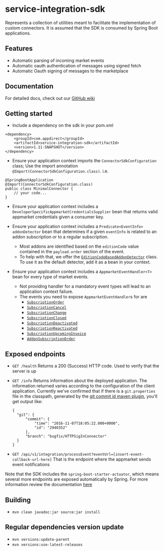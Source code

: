 # service-integration-sdk

Represents a collection of utilities meant to facilitate the implementation
of custom connectors. It is assumed that the SDK is consumed by
Spring Boot applications.

## Features
* Automatic parsing of incoming market events
* Automatic oauth authentication of messages using signed fetch
* Automatic Oauth signing of messages to the marketplace

## Documentation
For detailed docs, check out our [GitHub wiki](https://github.com/AppDirect/service-integration-sdk/wiki)

## Getting started
* Include a dependency on the sdk in your pom.xml
```
<dependency>
    <groupId>com.appdirect</groupId>
    <artifactId>service-integration-sdk</artifactId>
    <version>1.11-SNAPSHOT</version>
</dependency>
```

* Ensure your application context imports the `ConnectorSdkConfiguration`
  class; Use the import annotation `@Import(ConnectorSdkConfiguration.class)`. i.e.
```
@SpringBootApplication
@Import(ConnectorSdkConfiguration.class)
public class MinimalConnector {
    // your code...
}
```

* Ensure your application context includes a `DeveloperSpecificAppmarketCredentialsSupplier` bean
  that returns valid appmarket credentials given a consumer key.

* Ensure your application context includes a `Predicate<EventInfo> addonDetector` bean that determines if a
  given `eventInfo` is related to an addon subscription or to a regular subscription.
    * Most addons are identified based on the `editionCode` value contained in the `payload.order` section of the event.
    * To help with that, we offer the [`EditionCodeBasedAddonDetector`](src/main/java/com/appdirect/sdk/appmarket/events/EditionCodeBasedAddonDetector.java) class.
      To use it as the default detector, add it as a bean in your context.

* Ensure your application context includes a `AppmarketEventHandler<T>` bean for every type of market events.
  * Not providing handler for a mandatory event types will lead to an application context failure.
  * The events you need to expose `AppmarketEventHandler`s for are
      * [`SubscriptionOrder`](src/main/java/com/appdirect/sdk/appmarket/events/SubscriptionOrder.java)
      * [`SubscriptionCancel`](src/main/java/com/appdirect/sdk/appmarket/events/SubscriptionCancel.java)
      * [`SubscriptionChange`](src/main/java/com/appdirect/sdk/appmarket/events/SubscriptionChange.java)
      * [`SubscriptionClosed`](src/main/java/com/appdirect/sdk/appmarket/events/SubscriptionClosed.java)
      * [`SubscriptionDeactivated`](src/main/java/com/appdirect/sdk/appmarket/events/SubscriptionDeactivated.java)
      * [`SubscriptionReactivated`](src/main/java/com/appdirect/sdk/appmarket/events/SubscriptionReactivated.java)
      * [`SubscriptionUpcomingInvoice`](src/main/java/com/appdirect/sdk/appmarket/events/SubscriptionUpcomingInvoice.java)
      * [`AddonSubscriptionOrder`](src/main/java/com/appdirect/sdk/appmarket/events/AddonSubscriptionOrder.java)

## Exposed endpoints
* `GET /health`
  Returns a 200 (Success) HTTP code. Used to verify that the server is up

* `GET /info`
  Returns information about the deployed application. The information returned varies
  according to the configuration of the client application. Currently we've
  confirmed that if there is a `git.properties` file in the classpath, generated
  by the [git commit id maven plugin](https://github.com/ktoso/maven-git-commit-id-plugin),
  you'll get output like:
  ```
  {
  	"git": {
  		"commit": {
  			"time": "2016-11-07T18:05:22.000+0000",
  			"id": "2940352"
  		},
  		"branch": "bugfix/HTTPSigInConnector"
  	}
  }
  ```
* `GET /api/v1/integration/processEvent?eventUrl=[insert-event-callback-url-here]`
  That is the endpoint where the appmarket sends event notifications

Note that the SDK includes the `spring-boot-starter-actuator`, which
means several more endpoints are exposed automatically by Spring.
For more information review the documentation [here](http://docs.spring.io/spring-boot/docs/1.4.2.RELEASE/reference/htmlsingle/#production-ready-endpoints)

## Building
* `mvn clean javadoc:jar source:jar install`

## Regular dependencies version update
* `mvn versions:update-parent`
* `mvn versions:use-latest-releases`
